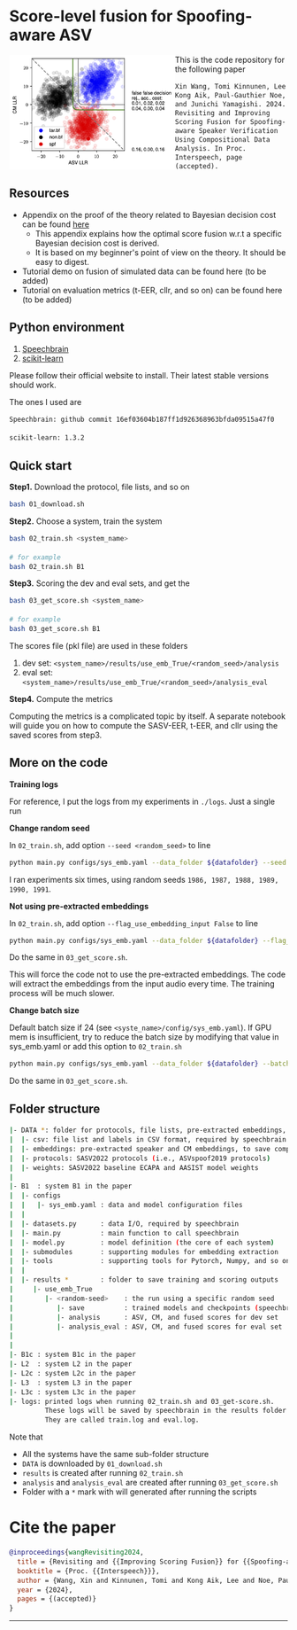 
# Score-level fusion for Spoofing-aware ASV


<p align="center">
  <img src="https://github.com/TonyWangX/TonyWangX.github.io/blob/9c46ee65c8ca0a34f16c926c87661b682aaaba31/code/source/pic/llr_fusion.png?raw=true" width="300px" align="left" alt="Project Logo"/>
</p>

This is the code repository for the following paper

```
Xin Wang, Tomi Kinnunen, Lee Kong Aik, Paul-Gauthier Noe, and Junichi Yamagishi. 2024. Revisiting and Improving Scoring Fusion for Spoofing-aware Speaker Verification Using Compositional Data Analysis. In Proc. Interspeech, page (accepted).
```

## Resources

* Appendix on the proof of the theory related to Bayesian decision cost can be found [here](https://www.dropbox.com/scl/fo/ykbnw4t8u09vbl9zyir4l/APrQUbOPPIQSHGpnLtdem3o/misc/is2024-sasv.pdf?rlkey=1at87m1q157rlcx4jo933pxeb)
  * This appendix explains how the optimal score fusion w.r.t a specific Bayesian decision cost is derived.
  * It is based on my beginner's point of view on the theory. It should be easy to digest.
* Tutorial demo on fusion of simulated data can be found here (to be added)
* Tutorial on evaluation metrics (t-EER, cllr, and so on) can be found here (to be added)

## Python environment

1. [Speechbrain](https://github.com/speechbrain/speechbrain)
2. [scikit-learn](https://scikit-learn.org/)

Please follow their official website to install.  Their latest stable versions should work. 

The ones I used are
```bash
Speechbrain: github commit 16ef03604b187ff1d926368963bfda09515a47f0

scikit-learn: 1.3.2
```

## Quick start


**Step1.** Download the protocol, file lists, and so on 

```bash
bash 01_download.sh 
```

**Step2.** Choose a system, train the system
```bash
bash 02_train.sh <system_name>

# for example
bash 02_train.sh B1
```
**Step3.** Scoring the dev and eval sets, and get the 

```bash
bash 03_get_score.sh <system_name>

# for example
bash 03_get_score.sh B1
```

The scores file (pkl file) are used in these folders 
1. dev set: `<system_name>/results/use_emb_True/<random_seed>/analysis`
2. eval set: `<system_name>/results/use_emb_True/<random_seed>/analysis_eval`


**Step4.** Compute the metrics

Computing the metrics is a complicated topic by itself. A separate notebook will guide you on how to compute the SASV-EER, t-EER, and cllr using the saved scores from step3.

## More on the code

**Training logs**

For reference, I put the logs from my experiments in `./logs`. Just a single run

**Change random seed**

In `02_train.sh`, add option `--seed <random_seed>` to line 

```bash
python main.py configs/sys_emb.yaml --data_folder ${datafolder} --seed <random_seed>
```

I ran experiments six times, using random seeds `1986, 1987, 1988, 1989, 1990, 1991`.

**Not using pre-extracted embeddings**

In `02_train.sh`, add option `--flag_use_embedding_input False` to line 

```bash
python main.py configs/sys_emb.yaml --data_folder ${datafolder} --flag_use_embedding_input False
```
Do the same in `03_get_score.sh`.

This will force the code not to use the pre-extracted embeddings. The code will extract the embeddings from the input audio every time. The training process will be much slower.

**Change batch size**

Default batch size if 24 (see `<syste_name>/config/sys_emb.yaml`). If GPU mem is insufficient, try to reduce the batch size by modifying that value in sys_emb.yaml or add this option to `02_train.sh`

```bash
python main.py configs/sys_emb.yaml --data_folder ${datafolder} --batch_size 16
```
Do the same in `03_get_score.sh`.


## Folder structure



```bash
|- DATA *: folder for protocols, file lists, pre-extracted embeddings, ...
|  |- csv: file list and labels in CSV format, required by speechbrain
|  |- embeddings: pre-extracted speaker and CM embeddings, to save computation time
|  |- protocols: SASV2022 protocols (i.e., ASVspoof2019 protocols)
|  |- weights: SASV2022 baseline ECAPA and AASIST model weights
|
|- B1  : system B1 in the paper
|  |- configs 
|  |   |- sys_emb.yaml : data and model configuration files
|  |
|  |- datasets.py      : data I/O, required by speechbrain  
|  |- main.py          : main function to call speechbrain 
|  |- model.py         : model definition (the core of each system)
|  |- submodules       : supporting modules for embedding extraction
|  |- tools            : supporting tools for Pytorch, Numpy, and so on
|  |
|  |- results *        : folder to save training and scoring outputs
|     |- use_emb_True     
|        |- <random-seed>    : the run using a specific random seed
|           |- save          : trained models and checkpoints (speechbrain format)
|           |- analysis      : ASV, CM, and fused scores for dev set
|           |- analysis_eval : ASV, CM, and fused scores for eval set
|         
|
|- B1c : system B1c in the paper
|- L2  : system L2 in the paper
|- L2c : system L2c in the paper
|- L3  : system L3 in the paper
|- L3c : system L3c in the paper
|- logs: printed logs when running 02_train.sh and 03_get-score.sh.
         These logs will be saved by speechbrain in the results folder as well.
         They are called train.log and eval.log.
```

Note that
* All the systems have the same sub-folder structure
* `DATA` is downloaded by `01_download.sh`
* `results` is created after running `02_train.sh`
* `analysis` and `analysis_eval` are created after running `03_get_score.sh`
* Folder with a `*` mark with will generated after running the scripts

# Cite the paper

```bibtex
@inproceedings{wangRevisiting2024,
  title = {Revisiting and {{Improving Scoring Fusion}} for {{Spoofing-aware Speaker Verification Using Compositional Data Analysis}}},
  booktitle = {Proc. {{Interspeech}}},
  author = {Wang, Xin and Kinnunen, Tomi and Kong Aik, Lee and Noe, Paul-Gauthier and Yamagishi, Junichi},
  year = {2024},
  pages = {(accepted)}
}

```
---